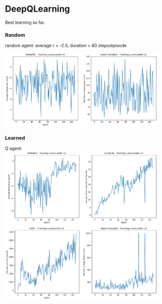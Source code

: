 # DeepQLearning

Best learning so far. 

### Random 
random agent: average r = -2.5, duration = 80 steps/episode

<img src="https://raw.githubusercontent.com/celisun/2017-18Playing_Atari_with_DeepQLearning/master/results-random.png" width="600">

### Learned
Q agent: 
<img src="https://raw.githubusercontent.com/celisun/2017-18Playing_Atari_with_DeepQLearning/master/results-Q.png" width="600">
